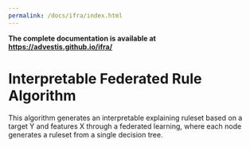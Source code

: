 ```yaml
---
permalink: /docs/ifra/index.html
---
```


**The complete documentation is available at https://advestis.github.io/ifra/**

# Interpretable Federated Rule Algorithm

This algorithm generates an interpretable explaining ruleset based on a target Y and features X through 
a federated learning, where each node generates a ruleset from a single decision tree.